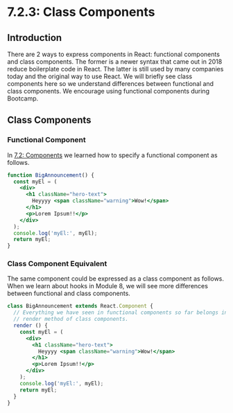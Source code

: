 # 7.2.3: Class Components

## Introduction

There are 2 ways to express components in React: functional components and class components. The former is a newer syntax that came out in 2018 reduce boilerplate code in React. The latter is still used by many companies today and the original way to use React. We will briefly see class components here so we understand differences between functional and class components. We encourage using functional components during Bootcamp.

## Class Components

### Functional Component

In [7.2: Components](./) we learned how to specify a functional component as follows.

```jsx
function BigAnnouncement() {
  const myEl = (
    <div>
      <h1 className="hero-text">
        Heyyyy <span className="warning">Wow!</span>
      </h1>
      <p>Lorem Ipsum!!</p>
    </div>
  );
  console.log('myEl:', myEl);
  return myEl;
}
```

### Class Component Equivalent

The same component could be expressed as a class component as follows. When we learn about hooks in Module 8, we will see more differences between functional and class components.

```jsx
class BigAnnouncement extends React.Component {
  // Everything we have seen in functional components so far belongs in the
  // render method of class components.
  render () {
    const myEl = (
      <div>
        <h1 className="hero-text">
          Heyyyy <span className="warning">Wow!</span>
        </h1>
        <p>Lorem Ipsum!!</p>
      </div>
    );
    console.log('myEl:', myEl);
    return myEl;
  }
}
```

